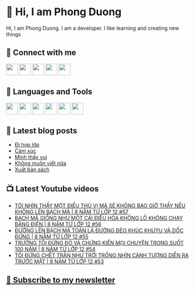 # 👋 Hi, I am Phong Duong

Hi, I am Phong Duong. I am a developer. I like learning and creating new things

## 🔗 Connect with me
[<img height="32" width="32" src="https://cdn.jsdelivr.net/npm/simple-icons@v3/icons/youtube.svg" />](https://www.youtube.com/channel/UCXykqt3V2-9bYXKWZRcH0rA)
[<img height="32" width="32" src="https://cdn.jsdelivr.net/npm/simple-icons@v3/icons/instagram.svg" />](https://www.instagram.com/phongduonglh)
[<img height="32" width="32" src="https://cdn.jsdelivr.net/npm/simple-icons@v3/icons/twitter.svg" />](https://twitter.com/phongduonglh)
[<img height="32" width="32" src="https://cdn.jsdelivr.net/npm/simple-icons@v3/icons/facebook.svg" />](https://www.facebook.com/phongduonglh)
[<img height="32" width="32" src="https://cdn.jsdelivr.net/npm/simple-icons@v3/icons/linkedin.svg" />](https://www.linkedin.com/in/phongduonglh)

## 🧰 Languages and Tools

[<img height="32" width="32" src="https://cdn.jsdelivr.net/npm/simple-icons@v3/icons/javascript.svg" />](javascript)
[<img height="32" width="32" src="https://cdn.jsdelivr.net/npm/simple-icons@v3/icons/html5.svg" />](html5)
[<img height="32" width="32" src="https://cdn.jsdelivr.net/npm/simple-icons@v3/icons/css3.svg" />](css3)
[<img height="32" width="32" src="https://cdn.jsdelivr.net/npm/simple-icons@v3/icons/node-dot-js.svg" />](nodejs)
[<img height="32" width="32" src="https://cdn.jsdelivr.net/npm/simple-icons@v3/icons/react.svg" />](react)
[<img height="32" width="32" src="https://cdn.jsdelivr.net/npm/simple-icons@v3/icons/vue-dot-js.svg" />](vue)

## 📝 Latest blog posts

<!-- BLOG-POST-LIST:START -->
- [Đi họp lớp](https://phongduong.dev/blog/2021/06/di-hop-lop/)
- [Cảm xúc](https://phongduong.dev/blog/2021/06/cam-xuc/)
- [Mình thấy vui](https://phongduong.dev/blog/2021/06/minh-thay-vui/)
- [Không muốn viết nữa](https://phongduong.dev/blog/2021/06/khong-muon-viet-nua/)
- [Xuất bản sách](https://phongduong.dev/blog/2021/06/xuat-ban-sach/)
<!-- BLOG-POST-LIST:END -->

## 📺 Latest Youtube videos

<!-- YOUTUBE-VIDEO-LIST:START -->
- [TÔI NHÌN THẤY MỘT ĐIỀU THÚ VỊ MÀ SẼ KHÔNG BAO GIỜ THẤY NẾU KHÔNG LÊN BẠCH MÃ | 8 NĂM TỪ LỚP 12 #57](https://www.youtube.com/watch?v=5IHDSEWcCkE)
- [BẠCH MÃ GIỐNG NHƯ MỘT CÁI ĐIỀU HÒA KHỔNG LỒ KHÔNG CHẠY BẰNG ĐIỆN | 8 NĂM TỪ LỚP 12 #56](https://www.youtube.com/watch?v=_erehrf272E)
- [ĐƯỜNG LÊN BẠCH MÃ TOÀN LÀ ĐƯỜNG ĐÈO KHÚC KHUỶU VÀ DỐC ĐỨNG | 8 NĂM TỪ LỚP 12 #55](https://www.youtube.com/watch?v=JOa74-2GRSE)
- [TRƯỜNG TÔI ĐỨNG ĐÓ VÀ CHỨNG KIẾN MỌI CHUYỆN TRONG SUỐT 100 NĂM | 8 NĂM TỪ LỚP 12 #54](https://www.youtube.com/watch?v=A-pCGsXjRlI)
- [TÔI ĐỨNG CHẾT TRÂN NHƯ TRỜI TRỒNG NHÌN CẢNH TƯỢNG DIỄN RA TRƯỚC MẶT | 8 NĂM TỪ LỚP 12 #53](https://www.youtube.com/watch?v=iKT4DMEyKCo)
<!-- YOUTUBE-VIDEO-LIST:END -->

## [💌 Subscribe to my newsletter](https://koogio.substack.com/)
